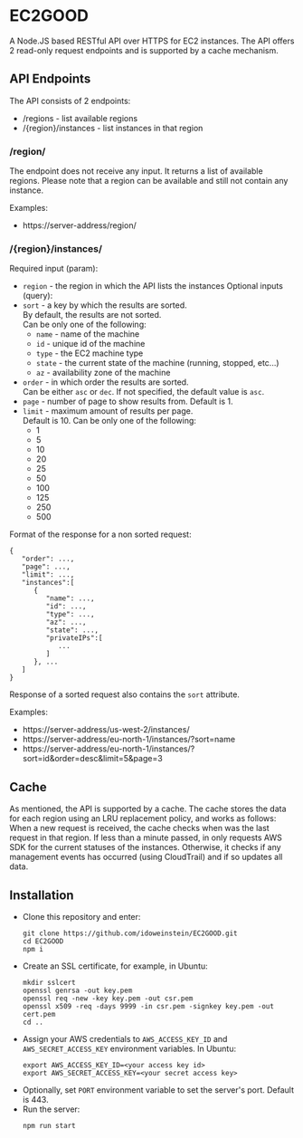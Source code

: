 # EC2GOOD

A Node.JS based RESTful API over HTTPS for EC2 instances.
The API offers 2 read-only request endpoints and is supported by a cache mechanism. 

## API Endpoints
The API consists of 2 endpoints:
- /regions - list available regions
- /{region}/instances - list instances in that region

### /region/
The endpoint does not receive any input.
It returns a list of available regions.
Please note that a region can be available and still not contain any instance.

Examples:
- https://server-address/region/

### /{region}/instances/
Required input (param):
- `region` - the region in which the API lists the instances
Optional inputs (query):
- `sort` - a key by which the results are sorted.<br>
   By default, the results are not sorted. <br>
   Can be only one of the following:
  - `name` - name of the machine
  - `id` - unique id of the machine
  - `type` - the EC2 machine type
  - `state` - the current state of the machine (running, stopped, etc...)
  - `az` - availability zone of the machine
- `order` - in which order the results are sorted. <br>
  Can be either `asc` or `dec`. If not specified, the default value is `asc`.
- `page` - number of page to show results from. Default is 1.
- `limit` - maximum amount of results per page. <br>
  Default is 10. Can be only one of the following:
  - 1
  - 5
  - 10
  - 20
  - 25
  - 50
  - 100
  - 125
  - 250
  - 500

Format of the response for a non sorted request:
```
{
   "order": ...,
   "page": ...,
   "limit": ...,
   "instances":[
      {
         "name": ...,
         "id": ...,
         "type": ...,
         "az": ...,
         "state": ...,
         "privateIPs":[
            ...
         ]
      }, ...
   ]
}
```

Response of a sorted request also contains the `sort` attribute.

Examples:
- https://server-address/us-west-2/instances/
- https://server-address/eu-north-1/instances/?sort=name
- https://server-address/eu-north-1/instances/?sort=id&order=desc&limit=5&page=3

## Cache
As mentioned, the API is supported by a cache.
The cache stores the data for each region using an LRU replacement policy, and works as follows:
When a new request is received, the cache checks when was the last request in that region.
If less than a minute passed, in only requests AWS SDK for the current statuses of the instances.
Otherwise, it checks if any management events has occurred (using CloudTrail) and if so updates all data.

## Installation
- Clone this repository and enter:
  ```
  git clone https://github.com/idoweinstein/EC2GOOD.git
  cd EC2GOOD
  npm i
  ```
- Create an SSL certificate, for example, in Ubuntu:
  ```
  mkdir sslcert
  openssl genrsa -out key.pem
  openssl req -new -key key.pem -out csr.pem
  openssl x509 -req -days 9999 -in csr.pem -signkey key.pem -out cert.pem
  cd ..
  ```
- Assign your AWS credentials to `AWS_ACCESS_KEY_ID` and `AWS_SECRET_ACCESS_KEY` environment variables. In Ubuntu:
  ```
  export AWS_ACCESS_KEY_ID=<your access key id>
  export AWS_SECRET_ACCESS_KEY=<your secret access key>
  ```
- Optionally, set `PORT` environment variable to set the server's port. Default is 443.
- Run the server:
  ```
  npm run start
  ```
